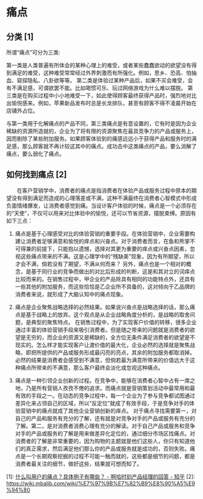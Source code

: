 # 痛点

## 分类 [1]

所谓“痛点”可分为三类:

第一类是人类普遍有所体会的某种心理上的难受，或者某些蠢蠢欲动的欲望没有得到满足的难受，这种难受常常经过外界刺激而有所强化。例如，思乡、恐高、怕抽血、窥探隐私、八卦欲等等。
第二类是体验过某种产品后，如果不买会难受，会有不满足感，可谓欲罢不能。比如喝惯可乐、玩过网络游戏为什么难以摆脱。
第三类是在购买过程中小小地难受一下，如此使得顾客最终获得产品时，强烈地对比出愉悦感来。例如，苹果新品发布时总是长龙排队，甚至有顾客不得不凌晨开始在店铺外占位。

与第一类用于化解痛点的产品不同，第三类痛点是有意设置的，它有时是因为企业稀缺的资源所造就的，企业为了将有限的资源聚焦在最具竞争力的产品或服务上，因而剔除了某些附加服务。如果顾客体验到的痛感远远小于获得产品和服务时的满足感，那么顾客就不再计较这其中的痛点。成功击中这类痛点的产品，要么消解了痛点，要么弱化了痛点。

## 如何找到痛点 [2]

　　在客户营销学中，消费者的痛点是指消费者在体验产品或服务过程中原本的期望没有得到满足而造成的心理落差或不满，这种不满最终在消费者心智模式中形成负面情绪爆发，让消费者感觉到痛。当设计客户体验的时候，痛点是一个必须存在的“天使”，不仅可以用来对比体验中的愉悦，还可以节省资源，摆脱束缚。原因有如下三点：

1. 痛点是基于心理感受对比的体验营销的重要手段。在体验营销中，企业需要构建让消费者足够满意和愉悦的痒点和兴奋点。对于消费者而言，在鱼和熊掌不可得兼的前提下，只能抱以遗憾，选择对其更为重要的痒点或兴奋点因素，忽视这些痛点带来的不满。这是心理学中的“残缺美”现象，因为有所期望，所以才会不满，倘若没有了期望，不满从何而来？
另外，痛点也是一个相对的概念，是基于同行业的竞争而做出的对比后形成的判断，这是和其对立的词痒点比较而来的。在销售过程中，甲企业的产品除具有相同的功能特点外，还具有一些其他的附加服务，而这些恰恰是乙企业所不具备的，这对倾向于乙品牌的消费者来说，就形成了大脑认知中的痛点现象。

1. 痛点是企业聚焦战略选择的必然结果。如果说兴奋点是战略选择的话，那么痛点是基于战略上的放弃。这个观点是从企业战略角度分析的，是战略的取舍问题，是典型的聚焦特点。
在销售过程中，为了实现客户价值的转移，很多企业通过丰富的体验营销手段来吸引消费者。但是随之带来的问题就是消费者的欲望是无穷的，而企业的资源又是稀缺的，全方位无条件满足消费者的欲望是不现实的。怎么样才能实现客户让渡价值的最大化，企业必然的选择就是聚焦战略，即把所提供的产品或服务形成最闪亮的亮点，其余的附加服务都取消掉。必然的结果是消费者会感受到不满意，但倘若最为满意所带来的价值远大于这种痛点所带来的不满意，那么客户最终会淡化或忽视这种痛点。

1. 痛点是一种引领企业创新的过程。在竞争中，能够在消费者心智中占有一席之地，乃是所有营销人孜孜不倦的追求。而痛点就是营销策划活动中最常用和最有效的手段之一。在动态的竞争过程中，每一个企业为了参与竞争都试图通过差异化来占领自己的区域，所以“反定位”就成了有效手段，于是竞争对手的体验营销中的痛点就成了其他企业营销创新的痒点。
对于痛点寻找需要第一，对自己的产品和服务有充分的了解，还有就是对竞争对手的产品或服务有充分的了解。第二，是对消费者消费心理有充分的解读。对于自己产品或服务和竞争对手的产品或服务的了解是用来做差异化定位的，通过细分市场区找痛点。对消费者的了解是非常重要的，因为购物的主题就是他们这些人，你只有知道他们的真正需求，然后满足他们那么你的产品或服务就是成功的，否则失败。痛点是一个长期观察挖掘的过程不可能一触而就的，这些都是细节的问题，都是消费者最关注的细节，做好这些，结果就可想而知了。


[1]: [什么叫用户的痛点？具体例子有哪些？ - 啊哈时刻产品经理的回答 - 知乎](https://www.zhihu.com/question/21155472/answer/1580037628)
[2]: https://wiki.mbalib.com/wiki/%E7%97%9B%E7%82%B9%E8%90%A5%E9%94%80

